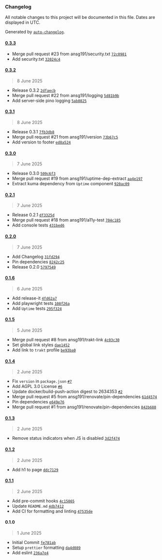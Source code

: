 ### Changelog

All notable changes to this project will be documented in this file. Dates are displayed in UTC.

Generated by [`auto-changelog`](https://github.com/CookPete/auto-changelog).

#### [0.3.3](https://github.com/ansg191/anshulg-com/compare/0.3.2...0.3.3)

- Merge pull request #23 from ansg191/security.txt [`72c0981`](https://github.com/ansg191/anshulg-com/commit/72c098181cafae8cbeffeccff9c5657e92fce99a)
- Add security.txt [`32024c4`](https://github.com/ansg191/anshulg-com/commit/32024c4d9e32c284b59b7c95290219de5d8cf3e0)

#### [0.3.2](https://github.com/ansg191/anshulg-com/compare/0.3.1...0.3.2)

> 8 June 2025

- Release 0.3.2 [`2dfaecb`](https://github.com/ansg191/anshulg-com/commit/2dfaecb66f5bbd64256a8fb2b5f8a7c1cdb90d10)
- Merge pull request #22 from ansg191/logging [`5d81b9b`](https://github.com/ansg191/anshulg-com/commit/5d81b9b3d65469dcd9634863e60375f29e4ca619)
- Add server-side pino logging [`5ab0825`](https://github.com/ansg191/anshulg-com/commit/5ab0825ce2da8c47629611d719c26002719b9fb3)

#### [0.3.1](https://github.com/ansg191/anshulg-com/compare/0.3.0...0.3.1)

> 8 June 2025

- Release 0.3.1 [`7fb3db8`](https://github.com/ansg191/anshulg-com/commit/7fb3db857bac0b01f323ccf2d2aa1f6a9ada0687)
- Merge pull request #21 from ansg191/version [`73b67c5`](https://github.com/ansg191/anshulg-com/commit/73b67c549d7369725d754b15d972640776e8e6ed)
- Add version to footer [`ed8a524`](https://github.com/ansg191/anshulg-com/commit/ed8a524bffce60bb842e717312a756900881bc3d)

#### [0.3.0](https://github.com/ansg191/anshulg-com/compare/0.2.1...0.3.0)

> 7 June 2025

- Release 0.3.0 [`509c6f3`](https://github.com/ansg191/anshulg-com/commit/509c6f3e235bcfdcfe3d7815907bea83860ae72a)
- Merge pull request #19 from ansg191/uptime-dep-extract [`aa4e197`](https://github.com/ansg191/anshulg-com/commit/aa4e197682ba0a252a700897341bda8090e344d2)
- Extract kuma dependency from `Uptime` component [`920ac09`](https://github.com/ansg191/anshulg-com/commit/920ac0949ce5571d3c3c8363314932a830a9e543)

#### [0.2.1](https://github.com/ansg191/anshulg-com/compare/0.2.0...0.2.1)

> 7 June 2025

- Release 0.2.1 [`df3325d`](https://github.com/ansg191/anshulg-com/commit/df3325df5b4c03fc92a59dc824562d903cd79f8e)
- Merge pull request #18 from ansg191/a11y-test [`704c185`](https://github.com/ansg191/anshulg-com/commit/704c185fec772e6ba580ddf7fbd6debaac045b6c)
- Add console tests [`431bed6`](https://github.com/ansg191/anshulg-com/commit/431bed6b462d3b7b0477196e32b55356a4e2741b)

#### [0.2.0](https://github.com/ansg191/anshulg-com/compare/0.1.6...0.2.0)

> 7 June 2025

- Add Changelog [`31fd294`](https://github.com/ansg191/anshulg-com/commit/31fd294453b6bb86caf56430fda36f5e72570abe)
- Pin dependencies [`8242c25`](https://github.com/ansg191/anshulg-com/commit/8242c2589f2095e22a29a80ec857be314d13b660)
- Release 0.2.0 [`5797549`](https://github.com/ansg191/anshulg-com/commit/5797549b2e4f33db1d1a0b6deeb5e3de96840ac9)

#### [0.1.6](https://github.com/ansg191/anshulg-com/compare/0.1.5...0.1.6)

> 6 June 2025

- Add release-it [`4fd62a7`](https://github.com/ansg191/anshulg-com/commit/4fd62a7e2881f0d85bcd15998799f685acc0dd42)
- Add playwright tests [`108f26a`](https://github.com/ansg191/anshulg-com/commit/108f26a3874e5f8649bf4d128aa07c9b35aa6a10)
- Add `Uptime` tests [`295f324`](https://github.com/ansg191/anshulg-com/commit/295f3247bc96f0a4654afe8f96a9565595f5653d)

#### [0.1.5](https://github.com/ansg191/anshulg-com/compare/0.1.4...0.1.5)

> 5 June 2025

- Merge pull request #8 from ansg191/trakt-link [`4c03c30`](https://github.com/ansg191/anshulg-com/commit/4c03c301955ba94625f0be0a56bc398ded4a42e2)
- Set global link styles [`dae1452`](https://github.com/ansg191/anshulg-com/commit/dae1452c754601ebf70135779b6482316fc11147)
- Add link to `trakt` profile [`be93ba0`](https://github.com/ansg191/anshulg-com/commit/be93ba071dc6eba7647a5aa97af341fbba30a7e3)

#### [0.1.4](https://github.com/ansg191/anshulg-com/compare/0.1.3...0.1.4)

> 2 June 2025

- Fix `version` in `package.json` [`#7`](https://github.com/ansg191/anshulg-com/pull/7)
- Add AGPL 3.0 License [`#6`](https://github.com/ansg191/anshulg-com/pull/6)
- Update docker/build-push-action digest to 2634353 [`#2`](https://github.com/ansg191/anshulg-com/pull/2)
- Merge pull request #5 from ansg191/renovate/pin-dependencies [`61d4574`](https://github.com/ansg191/anshulg-com/commit/61d4574f96ffea2156d97aa03d9f0b2601450d9a)
- Pin dependencies [`e649e76`](https://github.com/ansg191/anshulg-com/commit/e649e76da59e4697fbb5bf99794f1413b8c248ed)
- Merge pull request #1 from ansg191/renovate/pin-dependencies [`842b688`](https://github.com/ansg191/anshulg-com/commit/842b688de78ee2f3b959556d3e55b2b6b0590fa1)

#### [0.1.3](https://github.com/ansg191/anshulg-com/compare/0.1.2...0.1.3)

> 2 June 2025

- Remove status indicators when JS is disabled [`3d2f474`](https://github.com/ansg191/anshulg-com/commit/3d2f4746383318f1be68b40ff5a161bd3e3badb9)

#### [0.1.2](https://github.com/ansg191/anshulg-com/compare/0.1.1...0.1.2)

> 2 June 2025

- Add h1 to page [`ddc7129`](https://github.com/ansg191/anshulg-com/commit/ddc71297b53f2470a474dff5efe61fa1ed685184)

#### [0.1.1](https://github.com/ansg191/anshulg-com/compare/0.1.0...0.1.1)

> 2 June 2025

- Add pre-commit hooks [`4c15865`](https://github.com/ansg191/anshulg-com/commit/4c158658aec1a600e6db77d3d37f75537b0fc1db)
- Update `README.md` [`4db7412`](https://github.com/ansg191/anshulg-com/commit/4db74129921aeae1731c6bae2267bd1fb9c824b6)
- Add CI for formatting and linting [`47535de`](https://github.com/ansg191/anshulg-com/commit/47535dea5ae5efaaa1273a1b7a14440f61b65a11)

#### 0.1.0

> 1 June 2025

- Initial Commit [`fe781ab`](https://github.com/ansg191/anshulg-com/commit/fe781ab7d965d07afa60d3e3dd63b9ca5c8b76e9)
- Setup `prettier` formatting [`da4d089`](https://github.com/ansg191/anshulg-com/commit/da4d0895c0732ce5c19328968fa95929d5b5cf76)
- Add eslint [`236a7e4`](https://github.com/ansg191/anshulg-com/commit/236a7e43adbf4781e5f143ce843e5c34c15b4f2c)
